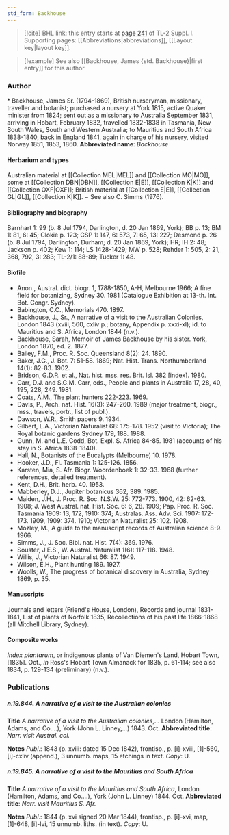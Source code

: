 ```yaml
---
std_form: Backhouse
---
```


> [!cite] BHL link: this entry starts at [page 241](https://www.biodiversitylibrary.org/page/33264968) of TL-2 Suppl. I.
> Supporting pages: [[Abbreviations|abbreviations]], [[Layout key|layout key]].

> [!example] See also [[Backhouse, James {std. Backhouse}|first entry]] for this author

### Author

\* Backhouse, James Sr. (1794-1869), British nurseryman, missionary, traveller and botanist; purchased a nursery at York 1815, active Quaker minister from 1824; sent out as a missionary to Australia September 1831, arriving in Hobart, February 1832, travelled 1832-1838 in Tasmania, New South Wales, South and Western Australia; to Mauritius and South Africa 1838-1840, back in England 1841, again in charge of his nursery, visited Norway 1851, 1853, 1860. 
**Abbreviated name**: *Backhouse*

#### Herbarium and types

Australian material at [[Collection MEL|MEL]] and [[Collection MO|MO]], some at [[Collection DBN|DBN]], [[Collection E|E]], [[Collection K|K]] and [[Collection OXF|OXF]]; British material at [[Collection E|E]], [[Collection GL|GL]], [[Collection K|K]]. − See also C. Simms (1976).

#### Bibliography and biography

Barnhart 1: 99 (b. 8 Jul 1794, Darlington, d. 20 Jan 1869, York); BB p. 13; BM 1: 81, 6: 45; Clokie p. 123; CSP 1: 147, 6: 573, 7: 65, 13: 227; Desmond p. 26 (b. 8 Jul 1794, Darlington, Durham; d. 20 Jan 1869, York); HR; IH 2: 48; Jackson p. 402; Kew 1: 114; LS 1428-1429; MW p. 528; Rehder 1: 505, 2: 21, 368, 792, 3: 283; TL-2/1: 88-89; Tucker 1: 48.

#### Biofile

- Anon., Austral. dict. biogr. 1, 1788-1850, A-H, Melbourne 1966; A fine field for botanizing, Sydney 30. 1981 (Catalogue Exhibition at 13-th. Int. Bot. Congr. Sydney).
- Babington, C.C., Memorials 470. 1897.
- Backhouse, J., Sr., A narrative of a visit to the Australian Colonies, London 1843 (xviii, 560, cxliv p.; botany, Appendix p. xxxi-xl); id. to Mauritius and S. Africa, London 1844 (n.v.).
- Backhouse, Sarah, Memoir of James Backhouse by his sister. York, London 1870, ed. 2. 1877.
- Bailey, F.M., Proc. R. Soc. Queensland 8(2): 24. 1890.
- Baker, J.G., J. Bot. 7: 51-58. 1869; Nat. Hist. Trans. Northumberland 14(1): 82-83. 1902.
- Bridson, G.D.R. et al., Nat. hist. mss. res. Brit. Isl. 382 \[index\]. 1980.
- Carr, D.J. and S.G.M. Carr, eds., People and plants in Australia 17, 28, 40, 195, 228, 249. 1981.
- Coats, A.M., The plant hunters 222-223. 1969.
- Davis, P., Arch. nat. Hist. 16(3): 247-260. 1989 (major treatment, biogr., mss., travels, portr., list of publ.).
- Dawson, W.R., Smith papers 9. 1934.
- Gilbert, L.A., Victorian Naturalist 68: 175-178. 1952 (visit to Victoria); The Royal botanic gardens Sydney 179, 188. 1988.
- Gunn, M. and L.E. Codd, Bot. Expl. S. Africa 84-85. 1981 (accounts of his stay in S. Africa 1838-1840).
- Hall, N., Botanists of the Eucalypts (Melbourne) 10. 1978.
- Hooker, J.D., Fl. Tasmania 1: 125-126. 1856.
- Karsten, Mia, S. Afr. Biogr. Woordenboek 1: 32-33. 1968 (further references, detailed treatment).
- Kent, D.H., Brit. herb. 40. 1953.
- Mabberley, D.J., Jupiter botanicus 362, 389. 1985.
- Maiden, J.H., J. Proc. R. Soc. N.S.W. 25: 772-773. 1900, 42: 62-63. 1908; J. West Austral. nat. Hist. Soc. 6: 6, 28. 1909; Pap. Proc. R. Soc. Tasmania 1909: 13, 172, 1910: 374; Australas. Ass. Adv. Sci. 1907: 172-173. 1909, 1909: 374. 1910; Victorian Naturalist 25: 102. 1908.
- Mozley, M., A guide to the manuscript records of Australian science 8-9. 1966.
- Simms, J., J. Soc. Bibl. nat. Hist. 7(4): 369. 1976.
- Souster, J.E.S., W. Austral. Naturalist 1(6): 117-118. 1948.
- Willis, J., Victorian Naturalist 66: 87. 1949.
- Wilson, E.H., Plant hunting 189. 1927.
- Woolls, W., The progress of botanical discovery in Australia, Sydney 1869, p. 35.

#### Manuscripts

Journals and letters (Friend's House, London), Records and journal 1831-1841, List of plants of Norfolk 1835, Recollections of his past life 1866-1868 (all Mitchell Library, Sydney).

#### Composite works

*Index plantarum*, or indigenous plants of Van Diemen's Land, Hobart Town, \[1835\]. Oct., *in* Ross's Hobart Town Almanack for 1835, p. 61-114; see also 1834, p. 129-134 (preliminary) (n.v.).

### Publications

##### n.19.844. A narrative of a visit to the Australian colonies

**Title**
*A narrative of a visit to the Australian colonies*,... London (Hamilton, Adams, and Co....), York (John L. Linney,...) 1843. Oct.
**Abbreviated title**: *Narr. visit Austral. col.*

**Notes**
*Publ*.: 1843 (p. xviii: dated 15 Dec 1842), frontisp., p. \[i\]-xviii, \[1\]-560, \[i\]-cxliv (append.), 3 unnumb. maps, 15 etchings in text. *Copy*: U.

##### n.19.845. A narrative of a visit to the Mauritius and South Africa

**Title**
*A narrative of a visit to the Mauritius and South Africa*, London (Hamilton, Adams, and Co....), York (John L. Linney) 1844. Oct.
**Abbreviated title**: *Narr. visit Mauritius S. Afr.*

**Notes**
*Publ*.: 1844 (p. xvi signed 20 Mar 1844), frontisp., p. \[i\]-xvi, map, \[1\]-648, \[i\]-lvi, 15 unnumb. liths. (in text). *Copy*: U.

